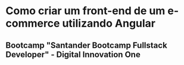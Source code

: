 # Como criar um front-end de um e-commerce utilizando Angular

## Bootcamp "Santander Bootcamp Fullstack Developer" - Digital Innovation One

